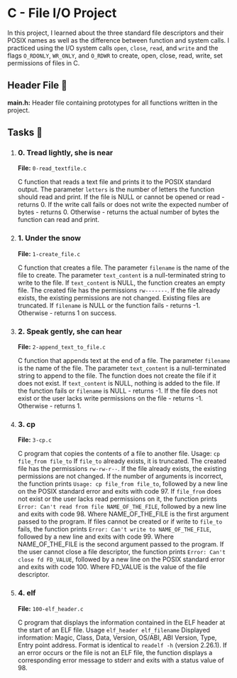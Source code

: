  <h1>C - File I/O Project</h1>
    <p>In this project, I learned about the three standard file descriptors and their POSIX names as well as the difference between function and system calls. I practiced using the I/O system calls <code>open</code>, <code>close</code>, <code>read</code>, and <code>write</code> and the flags <code>O_RDONLY</code>, <code>WR_ONLY</code>, and <code>O_RDWR</code> to create, open, close, read, write, set permissions of files in C.</p>
    <h2>Header File 📁</h2>
    <p><strong>main.h:</strong> Header file containing prototypes for all functions written in the project.</p>
    <h2>Tasks 📃</h2>
    <ol>
        <li>
            <h3>0. Tread lightly, she is near</h3>
            <p><strong>File:</strong> <code>0-read_textfile.c</code></p>
            <p>C function that reads a text file and prints it to the POSIX standard output. The parameter <code>letters</code> is the number of letters the function should read and print. If the file is NULL or cannot be opened or read - returns 0. If the write call fails or does not write the expected number of bytes - returns 0. Otherwise - returns the actual number of bytes the function can read and print.</p>
        </li>
        <li>
            <h3>1. Under the snow</h3>
            <p><strong>File:</strong> <code>1-create_file.c</code></p>
            <p>C function that creates a file. The parameter <code>filename</code> is the name of the file to create. The parameter <code>text_content</code> is a null-terminated string to write to the file. If <code>text_content</code> is NULL, the function creates an empty file. The created file has the permissions <code>rw-------</code>. If the file already exists, the existing permissions are not changed. Existing files are truncated. If <code>filename</code> is NULL or the function fails - returns -1. Otherwise - returns 1 on success.</p>
        </li>
        <li>
            <h3>2. Speak gently, she can hear</h3>
            <p><strong>File:</strong> <code>2-append_text_to_file.c</code></p>
            <p>C function that appends text at the end of a file. The parameter <code>filename</code> is the name of the file. The parameter <code>text_content</code> is a null-terminated string to append to the file. The function does not create the file if it does not exist. If <code>text_content</code> is NULL, nothing is added to the file. If the function fails or <code>filename</code> is NULL - returns -1. If the file does not exist or the user lacks write permissions on the file - returns -1. Otherwise - returns 1.</p>
        </li>
        <li>
            <h3>3. cp</h3>
            <p><strong>File:</strong> <code>3-cp.c</code></p>
            <p>C program that copies the contents of a file to another file. Usage: <code>cp file_from file_to</code> If <code>file_to</code> already exists, it is truncated. The created file has the permissions <code>rw-rw-r--</code>. If the file already exists, the existing permissions are not changed. If the number of arguments is incorrect, the function prints <code>Usage: cp file_from file_to</code>, followed by a new line on the POSIX standard error and exits with code 97. If <code>file_from</code> does not exist or the user lacks read permissions on it, the function prints <code>Error: Can't read from file NAME_OF_THE_FILE</code>, followed by a new line and exits with code 98. Where NAME_OF_THE_FILE is the first argument passed to the program. If files cannot be created or if write to <code>file_to</code> fails, the function prints <code>Error: Can't write to NAME_OF_THE_FILE</code>, followed by a new line and exits with code 99. Where NAME_OF_THE_FILE is the second argument passed to the program. If the user cannot close a file descriptor, the function prints <code>Error: Can't close fd FD_VALUE</code>, followed by a new line on the POSIX standard error and exits with code 100. Where FD_VALUE is the value of the file descriptor.</p>
        </li>
        <li>
            <h3>4. elf</h3>
            <p><strong>File:</strong> <code>100-elf_header.c</code></p>
            <p>C program that displays the information contained in the ELF header at the start of an ELF file. Usage <code>elf_header elf_filename</code> Displayed information: Magic, Class, Data, Version, OS/ABI, ABI Version, Type, Entry point address. Format is identical to <code>readelf -h</code> (version 2.26.1). If an error occurs or the file is not an ELF file, the function displays a corresponding error message to stderr and exits with a status value of 98.</p>
        </li>
    </ol>
